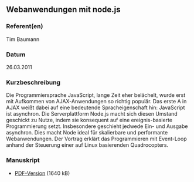 
 
## Webanwendungen mit node.js


### Referent(en)
 Tim Baumann

### Datum
 26.03.2011

### Kurzbeschreibung
 Die Programmiersprache JavaScript, lange Zeit eher belächelt, wurde erst mit Aufkommen von AJAX-Anwendungen so richtig populär. Das erste A in AJAX weißt dabei auf eine bedeutende Spracheigenschaft hin: JavaScript ist asynchron. Die Serverplattform Node.js macht sich diesen Umstand geschickt zu Nutze, indem sie konsequent auf eine ereignis-basierte Programmierung setzt. Insbesondere geschieht jedwede Ein- und Ausgabe asynchron. Dies macht Node ideal für skalierbare und performante Webanwendungen. Der Vortrag erklärt das Programmieren mit Event-Loop anhand der Steuerung einer auf Linux basierenden Quadrocopters.

### Manuskript

          
* [PDF-Version](/download/Vortraege/node.js_LIT_2011.pdf) (1640 kB)
                 
      
  

